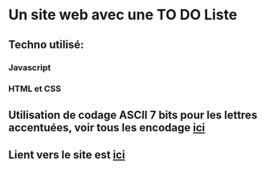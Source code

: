 # Un site web avec une TO DO Liste

## Techno utilisé:

### Javascript

### HTML et CSS

## Utilisation de codage  ASCII 7 bits pour les lettres accentuées, voir tous les encodage [ici](https://www.journaldunet.com/solutions/dsi/1195751-accents-caracteres-speciaux-html/)

## Lient vers le site est [ici](https://mytodolisthtml.koko.best/)
